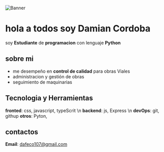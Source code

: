 ![Banner](https://equipostopografia.com/wp-content/uploads/2023/12/Que-hace-un-topografo-1024x512.jpg.webp)

# hola a todos soy Damian Cordoba


soy **Estudiante** de **programacion** con lenguaje **Python**

## sobre mi

- me desempeño en **control de calidad** para obras Viales
- administracion y gestión de obras
- seguimiento de maquinarias

## Tecnologia y Herramientas

**fronted**: css, javascript, typeScrit \n
**backend**: js, Express \n
**devOps**: git, githup
**otros**: Pyton,   

## contactos

**Email**: dafeco107@gmail.com

